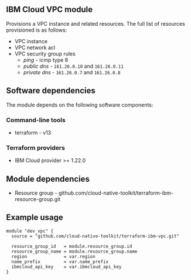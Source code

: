 ## IBM Cloud VPC module

Provisions a VPC instance and related resources. The full list of resources provisioned is as follows:

- VPC instance
- VPC network acl
- VPC security group rules
    - *ping* - icmp type 8
    - *public dns* - `161.26.0.10` and `161.26.0.11`
    - *private dns* - `161.26.0.7` and `161.26.0.8`

## Software dependencies

The module depends on the following software components:

### Command-line tools

- terraform - v13

### Terraform providers

- IBM Cloud provider >= 1.22.0

## Module dependencies

- Resource group - github.com/cloud-native-toolkit/terraform-ibm-resource-group.git

## Example usage

```hcl-terraform
module "dev_vpc" {
  source = "github.com/cloud-native-toolkit/terraform-ibm-vpc.git"
  
  resource_group_id   = module.resource_group.id
  resource_group_name = module.resource_group.name
  region              = var.region
  name_prefix         = var.name_prefix
  ibmcloud_api_key    = var.ibmcloud_api_key
}
```
